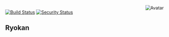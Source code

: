 <img align="right" src="https://raw.github.com/cliffano/ryokan/main/avatar.jpg" alt="Avatar"/>

[![Build Status](https://github.com/cliffano/ryokan/workflows/CI/badge.svg)](https://github.com/cliffano/ryokan/actions?query=workflow%3ACI)
[![Security Status](https://snyk.io/test/github/cliffano/ryokan/badge.svg)](https://snyk.io/test/github/cliffano/ryokan)
<br/>

Ryokan
------
